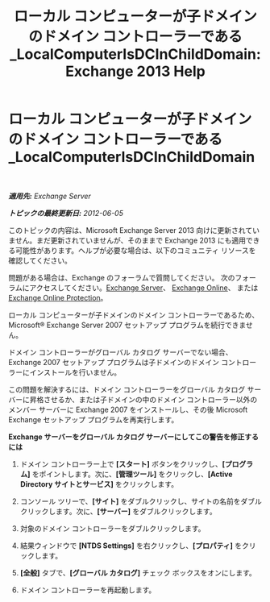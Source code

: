 ﻿---
title: 'ローカル コンピューターが子ドメインのドメイン コントローラーである_LocalComputerIsDCInChildDomain: Exchange 2013 Help'
TOCTitle: ローカル コンピューターが子ドメインのドメイン コントローラーである_LocalComputerIsDCInChildDomain
ms:assetid: 7db1dcc0-d953-41b8-b081-2a47a70950c4
ms:mtpsurl: https://technet.microsoft.com/ja-jp/library/ms.exch.setupreadiness.localcomputerisdcinchilddomain(v=EXCHG.150)
ms:contentKeyID: 48269705
ms.date: 04/24/2018
mtps_version: v=EXCHG.150
ms.translationtype: HT
---

# ローカル コンピューターが子ドメインのドメイン コントローラーである\_LocalComputerIsDCInChildDomain

 

_**適用先:** Exchange Server_

_**トピックの最終更新日:** 2012-06-05_

このトピックの内容は、Microsoft Exchange Server 2013 向けに更新されていません。まだ更新されていませんが、そのままで Exchange 2013 にも適用できる可能性があります。ヘルプが必要な場合は、以下のコミュニティ リソースを確認してください。

問題がある場合は、Exchange のフォーラムで質問してください。 次のフォーラムにアクセスしてください。[Exchange Server](https://go.microsoft.com/fwlink/p/?linkid=60612)、 [Exchange Online](https://go.microsoft.com/fwlink/p/?linkid=267542)、 または [Exchange Online Protection](https://go.microsoft.com/fwlink/p/?linkid=285351)。

ローカル コンピューターが子ドメインのドメイン コントローラーであるため、Microsoft® Exchange Server 2007 セットアップ プログラムを続行できません。

ドメイン コントローラーがグローバル カタログ サーバーでない場合、Exchange 2007 セットアップ プログラムは子ドメインのドメイン コントローラーにインストールを行いません。

この問題を解決するには、ドメイン コントローラーをグローバル カタログ サーバーに昇格させるか、または子ドメインの中のドメイン コントローラー以外のメンバー サーバーに Exchange 2007 をインストールし、その後 Microsoft Exchange セットアップ プログラムを再実行します。

**Exchange サーバーをグローバル カタログ サーバーにしてこの警告を修正するには**

1.  ドメイン コントローラー上で **\[スタート\]** ボタンをクリックし、**\[プログラム\]** をポイントします。次に、**\[管理ツール\]** をクリックし、**\[Active Directory サイトとサービス\]** をクリックします。

2.  コンソール ツリーで、**\[サイト\]** をダブルクリックし、サイトの名前をダブルクリックします。次に、**\[サーバー\]** をダブルクリックします。

3.  対象のドメイン コントローラーをダブルクリックします。

4.  結果ウィンドウで **\[NTDS Settings\]** を右クリックし、**\[プロパティ\]** をクリックします。

5.  **\[全般\]** タブで、**\[グローバル カタログ\]** チェック ボックスをオンにします。

6.  ドメイン コントローラーを再起動します。

